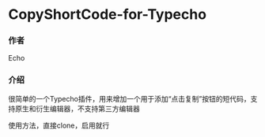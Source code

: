 # CopyShortCode-for-Typecho

### 作者

Echo

### 介绍

很简单的一个Typecho插件，用来增加一个用于添加“点击复制”按钮的短代码，支持原生和衍生编辑器，不支持第三方编辑器

使用方法，直接clone，启用就行


